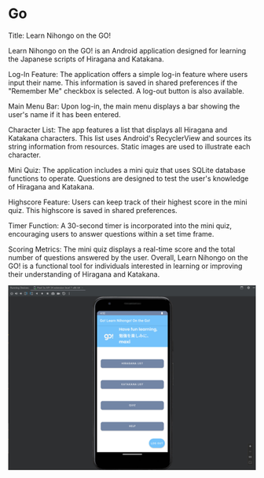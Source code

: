 # Go

Title: Learn Nihongo on the GO!

Learn Nihongo on the GO! is an Android application designed for learning the Japanese scripts of Hiragana and Katakana.

Log-In Feature:
The application offers a simple log-in feature where users input their name. This information is saved in shared preferences if the "Remember Me" checkbox is selected. A log-out button is also available.

Main Menu Bar:
Upon log-in, the main menu displays a bar showing the user's name if it has been entered.

Character List:
The app features a list that displays all Hiragana and Katakana characters. This list uses Android's RecyclerView and sources its string information from resources. Static images are used to illustrate each character.

Mini Quiz:
The application includes a mini quiz that uses SQLite database functions to operate. Questions are designed to test the user's knowledge of Hiragana and Katakana.

Highscore Feature:
Users can keep track of their highest score in the mini quiz. This highscore is saved in shared preferences.

Timer Function:
A 30-second timer is incorporated into the mini quiz, encouraging users to answer questions within a set time frame.

Scoring Metrics:
The mini quiz displays a real-time score and the total number of questions answered by the user.
Overall, Learn Nihongo on the GO! is a functional tool for individuals interested in learning or improving their understanding of Hiragana and Katakana.

![Homepage](homepage.jpg)

